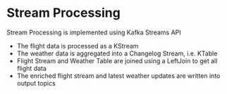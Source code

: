 # Stream Processing

Stream Processing is implemented using Kafka Streams API

- The flight data is processed as a KStream
- The weather data is aggregated into a Changelog Stream, i.e. KTable
- Flight Stream and Weather Table are joined using a LeftJoin to get all flight data
- The enriched flight stream and latest weather updates are written into output topics

